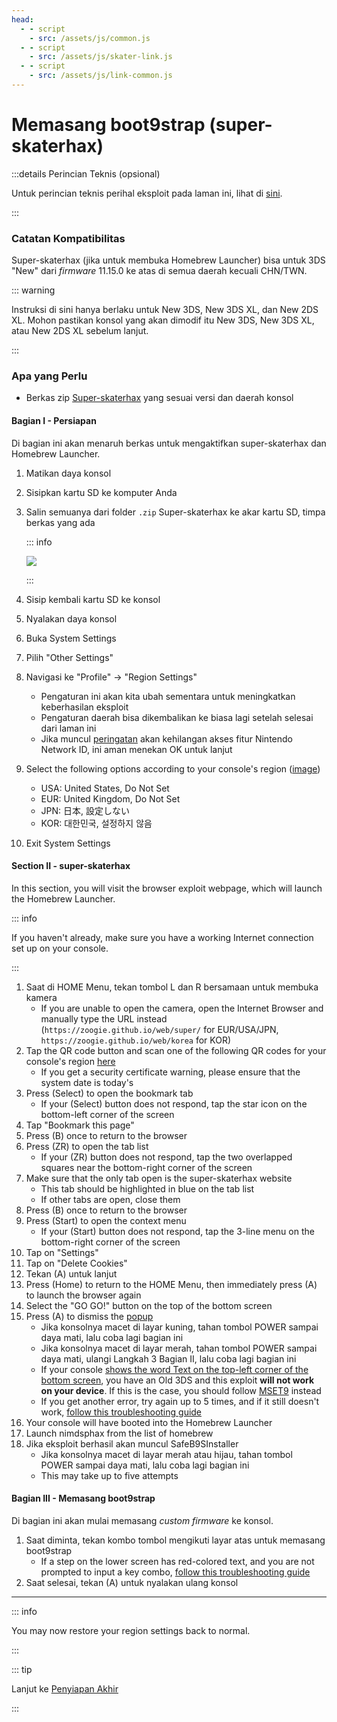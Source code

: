 ```yaml
---
head:
  - - script
    - src: /assets/js/common.js
  - - script
    - src: /assets/js/skater-link.js
  - - script
    - src: /assets/js/link-common.js
---
```


# Memasang boot9strap (super-skaterhax)

:::details Perincian Teknis (opsional)

Untuk perincian teknis perihal eksploit pada laman ini, lihat di [sini](https://github.com/zoogie/super-skaterhax).

:::

### Catatan Kompatibilitas

Super-skaterhax (jika untuk membuka Homebrew Launcher) bisa untuk 3DS "New" dari _firmware_ 11.15.0 ke atas di semua daerah kecuali CHN/TWN.

::: warning

Instruksi di sini hanya berlaku untuk New 3DS, New 3DS XL, dan New 2DS XL. Mohon pastikan konsol yang akan dimodif itu New 3DS, New 3DS XL, atau New 2DS XL sebelum lanjut.

:::

### Apa yang Perlu

- Berkas zip [Super-skaterhax](https://skater.nintendohomebrew.com) yang sesuai versi dan daerah konsol

#### Bagian I - Persiapan

Di bagian ini akan menaruh berkas untuk mengaktifkan super-skaterhax dan Homebrew Launcher.

1. Matikan daya konsol

2. Sisipkan kartu SD ke komputer Anda

3. Salin semuanya dari folder `.zip` Super-skaterhax ke akar kartu SD, timpa berkas yang ada

   ::: info

   ![](/images/screenshots/skaterhax/skater-root-layout.png)

   :::

4. Sisip kembali kartu SD ke konsol

5. Nyalakan daya konsol

6. Buka System Settings

7. Pilih "Other Settings"

8. Navigasi ke "Profile" -> "Region Settings"
   - Pengaturan ini akan kita ubah sementara untuk meningkatkan keberhasilan eksploit
   - Pengaturan daerah bisa dikembalikan ke biasa lagi setelah selesai dari laman ini
   - Jika muncul [peringatan](/images/screenshots/skaterhax/country-change-notice.png) akan kehilangan akses fitur Nintendo Network ID, ini aman menekan OK untuk lanjut

9. Select the following options according to your console's region ([image](/images/screenshots/skaterhax/skater-lang.png))
   - USA: United States, Do Not Set
   - EUR: United Kingdom, Do Not Set
   - JPN: 日本, 設定しない
   - KOR: 대한민국, 설정하지 않음

10. Exit System Settings

#### Section II - super-skaterhax

In this section, you will visit the browser exploit webpage, which will launch the Homebrew Launcher.

::: info

If you haven't already, make sure you have a working Internet connection set up on your console.

:::

1. Saat di HOME Menu, tekan tombol L dan R bersamaan untuk membuka kamera
   - If you are unable to open the camera, open the Internet Browser and manually type the URL instead (`https://zoogie.github.io/web/super/` for EUR/USA/JPN, `https://zoogie.github.io/web/korea` for KOR)
2. Tap the QR code button and scan one of the following QR codes for your console's region [here](https://user-images.githubusercontent.com/28328903/226086338-585bfdac-0aac-44c0-b413-89206d2815d8.png)
   - If you get a security certificate warning, please ensure that the system date is today's
3. Press (Select) to open the bookmark tab
   - If your (Select) button does not respond, tap the star icon on the bottom-left corner of the screen
4. Tap "Bookmark this page"
5. Press (B) once to return to the browser
6. Press (ZR) to open the tab list
   - If your (ZR) button does not respond, tap the two overlapped squares near the bottom-right corner of the screen
7. Make sure that the only tab open is the super-skaterhax website
   - This tab should be highlighted in blue on the tab list
   - If other tabs are open, close them
8. Press (B) once to return to the browser
9. Press (Start) to open the context menu
   - If your (Start) button does not respond, tap the 3-line menu on the bottom-right corner of the screen
10. Tap on "Settings"
11. Tap on "Delete Cookies"
12. Tekan (A) untuk lanjut
13. Press (Home) to return to the HOME Menu, then immediately press (A) to launch the browser again
14. Select the "GO GO!" button on the top of the bottom screen
15. Press (A) to dismiss the [popup](/images/screenshots/skaterhax/skater-popup.png)
    - Jika konsolnya macet di layar kuning, tahan tombol POWER sampai daya mati, lalu coba lagi bagian ini
    - Jika konsolnya macet di layar merah, tahan tombol POWER sampai daya mati, ulangi Langkah 3 Bagian II, lalu coba lagi bagian ini
    - If your console [shows the word Text on the top-left corner of the bottom screen](/images/screenshots/skaterhax/skater-old3ds.png), you have an Old 3DS and this exploit **will not work on your device**. If this is the case, you should follow [MSET9](installing-boot9strap-\(mset9\)) instead
    - If you get another error, try again up to 5 times, and if it still doesn't work, [follow this troubleshooting guide](troubleshooting-super-skaterhax)
16. Your console will have booted into the Homebrew Launcher
17. Launch nimdsphax from the list of homebrew
18. Jika eksploit berhasil akan muncul SafeB9SInstaller
    - Jika konsolnya macet di layar merah atau hijau, tahan tombol POWER sampai daya mati, lalu coba lagi bagian ini
    - This may take up to five attempts

#### Bagian III - Memasang boot9strap

Di bagian ini akan mulai memasang _custom firmware_ ke konsol.

1. Saat diminta, tekan kombo tombol mengikuti layar atas untuk memasang boot9strap
   - If a step on the lower screen has red-colored text, and you are not prompted to input a key combo, [follow this troubleshooting guide](troubleshooting-super-skaterhax)
2. Saat selesai, tekan (A) untuk nyalakan ulang konsol

<!--@include: ./_include/configure-luma3ds.md -->

<!--@include: ./_include/luma3ds-installed-note.md -->

___

::: info

You may now restore your region settings back to normal.

:::

::: tip

Lanjut ke [Penyiapan Akhir](finalizing-setup)

:::
